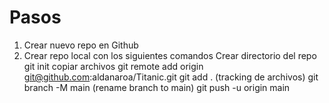 # Pasos

1. Crear nuevo repo en Github
2. Crear repo local con los siguientes comandos
    Crear directorio del repo
    git init
    copiar archivos
    git remote add origin git@github.com:aldanaroa/Titanic.git
    git add . (tracking de archivos)
    git branch -M main (rename branch to main)
    git push -u origin main
